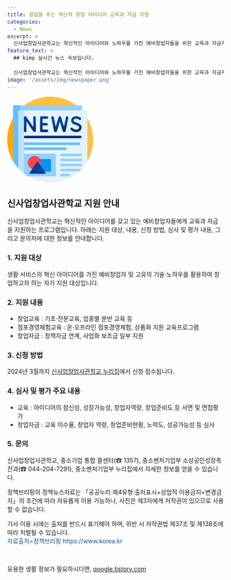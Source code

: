 ```yaml
---
title: 영감을 주는 혁신적 창업 아이디어 교육과 자금 지원
categories:
  - News
excerpt: >
  신사업창업사관학교는 혁신적인 아이디어와 노하우를 가진 예비창업자들을 위한 교육과 자금지원 프로그램이다. 창업교육, 점포경영체험교육, 창업자금 등이 제공되며, 지원을 희망하는 창업자들은 2024년 3월에 신청과 접수를 할 수 있다. 선발은 아이디어의 참신성과 성장가능성, 창업자 역량 등을 평가하여 진행되며, 자세한 사항은 신사업창업사관학교 누리집에서 확인할 수 있다. (150자)
feature_text: >
  ## kimp 실시간 뉴스 속보입니다.

  신사업창업사관학교는 혁신적인 아이디어와 노하우를 가진 예비창업자들을 위한 교육과 자금지원 프로그램이다. 창업교육, 점포경영체험교육, 창업자금 등이 제공되며, 지원을 희망하는 창업자들은 2024년 3월에 신청과 접수를 할 수 있다. 선발은 아이디어의 참신성과 성장가능성, 창업자 역량 등을 평가하여 진행되며, 자세한 사항은 신사업창업사관학교 누리집에서 확인할 수 있다. (150자)
image: '/assets/img/newspaper.png'
---
```


<p><img src="/assets/img/newspaper.png" alt="kimplant 속보" /></p>

<h2 data-ke-size="size26">신사업창업사관학교 지원 안내</h2>

<p data-ke-size="size16">신사업창업사관학교는 혁신적인 아이디어를 갖고 있는 예비창업자들에게 교육과 자금을 지원하는 프로그램입니다. 아래는 지원 대상, 내용, 신청 방법, 심사 및 평가 내용, 그리고 문의처에 대한 정보를 안내합니다.</p>

<h3>1. 지원 대상</h3>

<p data-ke-size="size16">생활·서비스의 혁신 아이디어를 가진 예비창업자 및 고유의 기술·노하우를 활용하여 창업하고자 하는 자가 지원 대상입니다.</p>

<h3>2. 지원 내용</h3>

<ul>
    <li>창업교육 : 기초·전문교육, 업종별 분반 교육 등</li>
    <li>점포경영체험교육 : 온·오프라인 점포경영체험, 상품화 지원 교육프로그램</li>
    <li>창업자금 : 정책자금 연계, 사업화 보조금 일부 지원</li>
</ul>

<h3>3. 신청 방법</h3>

<p data-ke-size="size16">2024년 3월까지 <a href="https://www.example.com">신사업창업사관학교 누리집</a>에서 신청·접수됩니다.</p>

<h3>4. 심사 및 평가 주요 내용</h3>

<ul>
    <li>교육 : 아이디어의 참신성, 성장가능성, 창업자역량, 창업준비도 등 서면 및 면접평가</li>
    <li>창업자금 : 교육 이수율, 창업자 역량, 창업준비현황, 노력도, 성공가능성 등 심사</li>
</ul>

<h3>5. 문의</h3>

<p data-ke-size="size16">신사업창업사관학교, 중소기업 통합 콜센터(☎ 1357), 중소벤처기업부 소상공인성장촉진과(☎ 044-204-7291), 중소벤처기업부 누리집에서 자세한 정보를 얻을 수 있습니다.</p>

<p data-ke-size="size16">정책브리핑의 정책뉴스자료는 「공공누리 제4유형:출처표시+상업적 이용금지+변경금지」의 조건에 따라 자유롭게 이용 가능하나, 사진은 제3자에게 저작권이 있으므로 사용할 수 없습니다.</p>

<p data-ke-size="size16">기사 이용 시에는 출처를 반드시 표기해야 하며, 위반 시 저작권법 제37조 및 제138조에 따라 처벌될 수 있습니다. <br><span style="color: #1a5490;">자료출처=정책브리핑 https://www.korea.kr</span></p>

<p data-ke-size="size16">&nbsp;</p>
유용한 생활 정보가 필요하시다면, <a href="https://qoogle.tistory.com" rel="dofollow">qoogle.tistory.com</a>


